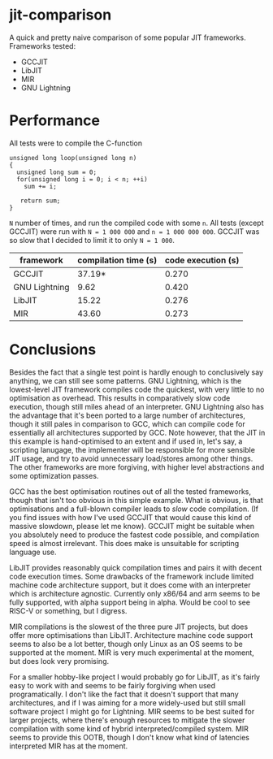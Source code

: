 # jit-comparison

A quick and pretty naive comparison of some popular JIT frameworks. Frameworks tested:

+ GCCJIT
+ LibJIT
+ MIR
+ GNU Lightning

# Performance
All tests were to compile the C-function
```
unsigned long loop(unsigned long n)
{
  unsigned long sum = 0;
  for(unsigned long i = 0; i < n; ++i)
    sum += i;
    
   return sum;
}
```

`N` number of times, and run the compiled code with some `n`. All tests (except GCCJIT) were run with `N = 1 000 000` and `n = 1 000 000 000`.
GCCJIT was so slow that I decided to limit it to only `N = 1 000`.

| framework     | compilation time (s) | code execution (s) |
|---------------|----------------------|--------------------|
| GCCJIT        | 37.19*               | 0.270              |
| GNU Lightning | 9.62                 | 0.420              |
| LibJIT        | 15.22                | 0.276              |
| MIR           | 43.60                | 0.273              |

# Conclusions
Besides the fact that a single test point is hardly enough to conclusively say anything, we can still see some patterns. GNU Lightning,
which is the lowest-level JIT framework compiles code the quickest, with very little to no optimisation as overhead. This results
in comparatively slow code execution, though still miles ahead of an interpreter. GNU Lightning also has the advantage that it's
been ported to a large number of architectures, though it still pales in comparison to GCC, which can compile code for essentially all
architectures supported by GCC. Note however, that the JIT in this example is hand-optimised to an extent and if used in, let's say,
a scripting lanugage, the implementer will be responsible for more sensible JIT usage, and try to avoid unnecessary load/stores among other things.
The other frameworks are more forgiving, with higher level abstractions and some optimization passes.

GCC has the best optimisation routines out of all the tested frameworks, though that isn't too obvious in this simple example. What is obvious,
is that optimisations and a full-blown compiler leads to _slow_ code compilation. (If you find issues with how I've used GCCJIT that would cause this kind
of massive slowdown, please let me know). GCCJIT might be suitable when you absolutely need to produce the fastest code possible, and compilation speed is
almost irrelevant. This does make is unsuitable for scripting language use.

LibJIT provides reasonably quick compilation times and pairs it with decent code execution times. Some drawbacks of the framework include limited machine code
architecture support, but it does come with an interpreter which is architecture agnostic. Currently only x86/64 and arm seems to be fully supported, with alpha
support being in alpha. Would be cool to see RISC-V or something, but I digress.

MIR compilations is the slowest of the three pure JIT projects, but does offer more optimisations than LibJIT. Architecture machine code support
seems to also be a lot better, though only Linux as an OS seems to be supported at the moment. MIR is very much experimental at the moment, but does look very
promising.

For a smaller hobby-like project I would probably go for LibJIT, as it's fairly easy to work with and seems to be fairly forgiving when used programatically.
I don't like the fact that it doesn't support that many architectures, and if I was aiming for a more widely-used but still small software project
I might go for Lightning. MIR seems to be best suited for larger projects, where there's enough resources to mitigate the slower compilation with some
kind of hybrid interpreted/compiled system. MIR seems to provide this OOTB, though I don't know what kind of latencies interpreted MIR has at the moment.
